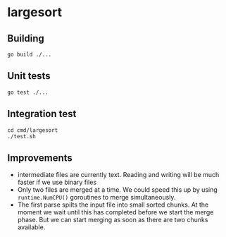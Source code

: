 # largesort

## Building

`go build ./...`

## Unit tests

`go test ./...`

## Integration test

```
cd cmd/largesort
./test.sh
```

## Improvements
- intermediate files are currently text. Reading and writing will be much 
faster if we use binary files
- Only two files are merged at a time. We could speed this up by
using `runtime.NumCPU()` goroutines to merge simultaneously.
- The first parse spilts the input file into small sorted chunks. At the
moment we wait until this has completed before we start the merge phase.
But we can start merging as soon as there are two chunks available.